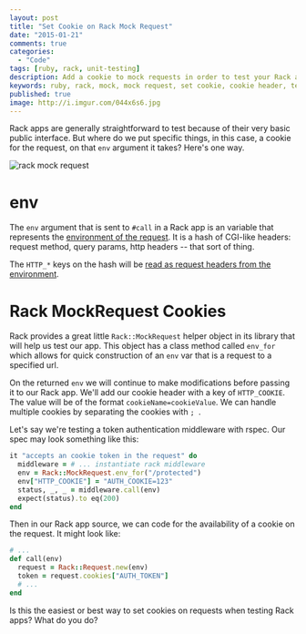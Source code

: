 ```yaml
---
layout: post
title: "Set Cookie on Rack Mock Request"
date: "2015-01-21"
comments: true
categories:
  - "Code"
tags: [ruby, rack, unit-testing]
description: Add a cookie to mock requests in order to test your Rack app.
keywords: ruby, rack, mock, mock request, set cookie, cookie header, testing
published: true
image: http://i.imgur.com/044x6s6.jpg
---
```


Rack apps are generally straightforward to test because of their very basic public interface.  But where do we put specific things, in this case, a cookie for the request, on that `env` argument it takes?  Here's one way.

![rack mock request](http://i.imgur.com/044x6s6.jpg)

<!--more-->

# env

The `env` argument that is sent to `#call` in a Rack app is an variable that represents the [environment of the request](http://www.rubydoc.info/github/rack/rack/master/file/SPEC#The_Environment).  It is a hash of CGI-like headers: request method, query params, http headers -- that sort of thing.

The `HTTP_*` keys on the hash will be [read as request headers from the environment](https://tools.ietf.org/html/rfc3875#section-4.1.18).

# Rack MockRequest Cookies

Rack provides a great little `Rack::MockRequest` helper object in its library that will help us test our app.  This object has a class method called `env_for` which allows for quick construction of an `env` var that is a request to a specified url.

On the returned `env` we will continue to make modifications before passing it to our Rack app.  We'll add our cookie header with a key of `HTTP_COOKIE`.  The value will be of the format `cookieName=cookieValue`.  We can handle multiple cookies by separating the cookies with `; `.

Let's say we're testing a token authentication middleware with rspec.  Our spec may look something like this:

```ruby
it "accepts an cookie token in the request" do
  middleware = # ... instantiate rack middleware
  env = Rack::MockRequest.env_for("/protected")
  env["HTTP_COOKIE"] = "AUTH_COOKIE=123"
  status, _, _ = middleware.call(env)
  expect(status).to eq(200)
end
```

Then in our Rack app source, we can code for the availability of a cookie on the request.  It might look like:

```ruby
# ...
def call(env)
  request = Rack::Request.new(env)
  token = request.cookies["AUTH_TOKEN"]
  # ...
end
```

Is this the easiest or best way to set cookies on requests when testing Rack apps?  What do you do?
